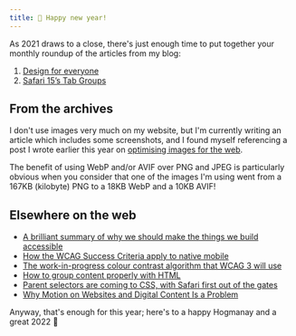 ```yaml
---
title: 🥳 Happy new year!
---
```


As 2021 draws to a close, there's just enough time to put together your monthly roundup of the articles from my blog:

1. [Design for everyone](https://www.tempertemper.net/blog/design-for-everyone)
2. [Safari 15’s Tab Groups](https://www.tempertemper.net/blog/safari-15s-tab-groups)


## From the archives

I don't use images very much on my website, but I'm currently writing an article which includes some screenshots, and I found myself referencing a post I wrote earlier this year on [optimising images for the web](https://www.tempertemper.net/blog/converting-images-to-avif-in-2021).

The benefit of using WebP and/or AVIF over PNG and JPEG is particularly obvious when you consider that one of the images I'm using went from a 167KB (kilobyte) PNG to a 18KB WebP and a 10KB AVIF!


## Elsewhere on the web

- [A brilliant summary of why we should make the things we build accessible](https://hiddedevries.nl/en/blog/2021-12-05-how-many-people-with-disabilities-use-our-site)
- [How the WCAG Success Criteria apply to native mobile](https://www.boia.org/blog/which-wcag-success-criteria-apply-to-mobile-accessibility)
- [The work-in-progress colour contrast algorithm that WCAG 3 will use](https://twitter.com/danhollick/status/1468958644364402702?s=21)
- [How to group content properly with HTML](https://htmhell.dev/29-randomly-grouping-content/)
- [Parent selectors are coming to CSS, with Safari first out of the gates](https://twitter.com/meyerweb/status/1473049543423975432?s=21)
- [Why Motion on Websites and Digital Content Is a Problem](https://equalentry.com/why-motion-on-websites-and-digital-content-is-a-problem/)

Anyway, that's enough for this year; here's to a happy Hogmanay and a great 2022 🥂
